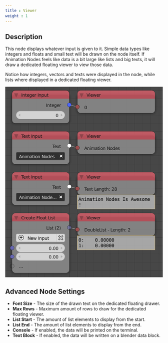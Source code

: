 ```yaml
---
title : Viewer
weight : 1
---
```


## Description

This node displays whatever input is given to it. Simple data types like
integers and floats and small text will be drawn on the node itself. If
Animation Nodes feels like data is a bit large like lists and big texts,
it will draw a dedicated floating viewer to view those data.

Notice how integers, vectors and texts were displayed in the node, while
lists where displayed in a dedicated floating viewer.

![image](viewer_node.png)

## Advanced Node Settings

  - **Font Size** - The size of the drawn text on the dedicated floating
    drawer.
  - **Max Rows** - Maximum amount of rows to draw for the dedicated
    floating viewer.
  - **List Start** - The amount of list elements to display from the
    start.
  - **List End** - The amount of list elements to display from the end.
  - **Console** - If enabled, the data will be printed on the terminal.
  - **Text Block** - If enabled, the data will be written on a blender
    data block.
